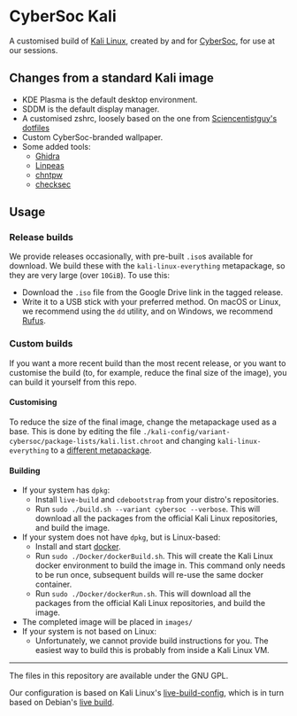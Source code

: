 # CyberSoc Kali

A customised build of [Kali Linux](https://www.kali.org/), created by and for [CyberSoc](https://cybersoc.co.uk/), for use at our sessions.

## Changes from a standard Kali image

- KDE Plasma is the default desktop environment.
- SDDM is the default display manager.
- A customised zshrc, loosely based on the one from [Sciencentistguy's dotfiles](https://github.com/Sciencentistguy/dotfiles)
- Custom CyberSoc-branded wallpaper.
- Some added tools:
  - [Ghidra](https://github.com/NationalSecurityAgency/ghidra)
  - [Linpeas](https://github.com/carlospolop/privilege-escalation-awesome-scripts-suite/tree/master/linPEAS)
  - [chntpw](https://gitlab.com/kalilinux/packages/chntpw)
  - [checksec](https://github.com/slimm609/checksec.sh)

## Usage

### Release builds

We provide releases occasionally, with pre-built `.iso`s available for download. We build these with the `kali-linux-everything` metapackage, so they are very large (over `10GiB`). To use this:

- Download the `.iso` file from the Google Drive link in the tagged release.
- Write it to a USB stick with your preferred method. On macOS or Linux, we recommend using the `dd` utility, and on Windows, we recommend [Rufus](https://rufus.ie/).

### Custom builds

If you want a more recent build than the most recent release, or you want to customise the build (to, for example, reduce the final size of the image), you can build it yourself from this repo.

#### Customising

To reduce the size of the final image, change the metapackage used as a base. This is done by editing the file `./kali-config/variant-cybersoc/package-lists/kali.list.chroot` and changing `kali-linux-everything` to a [different metapackage](https://www.kali.org/docs/general-use/metapackages/).

#### Building

- If your system has `dpkg`:
  - Install `live-build` and `cdebootstrap` from your distro's repositories.
  - Run `sudo ./build.sh --variant cybersoc --verbose`. This will download all the packages from the official Kali Linux repositories, and build the image.
- If your system does not have `dpkg`, but is Linux-based:
  - Install and start [docker](https://www.docker.com/).
  - Run `sudo ./Docker/dockerBuild.sh`. This will create the Kali Linux docker environment to build the image in. This command only needs to be run once, subsequent builds will re-use the same docker container.
  - Run `sudo ./Docker/dockerRun.sh`. This will download all the packages from the official Kali Linux repositories, and build the image.
- The completed image will be placed in `images/`
- If your system is not based on Linux:
  - Unfortunately, we cannot provide build instructions for you. The easiest way to build this is probably from inside a Kali Linux VM.

---

The files in this repository are available under the GNU GPL.

Our configuration is based on Kali Linux's [live-build-config](https://gitlab.com/kalilinux/build-scripts/live-build-config), which is in turn based on Debian's [live build](https://salsa.debian.org/live-team/live-build).
